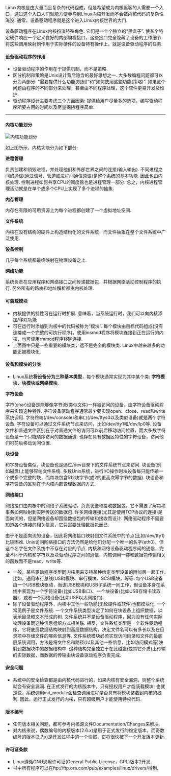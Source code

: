 Linux内核是由大量而且复杂的代码组成，但是希望成为内核黑客的人需要一个入口，通过这个入口人们就能方便参与到Linux内核开发而不会被内核代码的复杂性淹没. 通常，设备驱动程序就是这个进入Linux内核世界的大门. 

设备驱动程序在Linux内核扮演特殊角色. 它们是一个个独立的“黑盒子”. 使某个特定硬件响应一个定义良好的内部编程接口，这些接口完全隐藏了设备的工作细节. 将这些调用映射到作用于实际硬件的设备特有操作上，就是设备驱动程序的任务. 

#### 设备驱动程序的作用

- 设备驱动程序的作用在于提供机制，而不是策略. 
- 区分机制和策略是Unix设计背后隐含的最好思想之一. 大多数编程问题都可以分为两部分: “需要提供什么功能(机制)”和“如何使用这些功能(策略)”. 如果这个问题由程序的不同部分来处理，甚至由不同程序处理，这个软件更易开发及维护. 
- 驱动程序设计主要考虑三个方面因素: 提供给用户尽量多的选项，编写驱动程序所要占用的时间以及尽量保持程序简单. 
 
---

#### 内核功能划分

![内核功能划分](images/1.png)

如上图所示，内核功能分为如下部分: 

**进程管理**

负责创建和销毁进程，并处理他们和外部世界之间的连接(输入输出). 不同进程之间的通信(通过信号、管道或进程间通信原语)是整个系统的基本功能. 因此也由内核处理. 控制进程如何共享CPU的调度器也是进程管理一部分. 总之，内核进程管理活动就是在单个或多个CPU上实现了多个进程的抽象. 

**内存管理**

内存在有限的可用资源上为每个进程都创建了一个虚拟地址空间. 

**文件系统**

内核在没有结构的硬件上构造结构化的文件系统，而文件抽象在整个文件系统中广泛使用. 

**设备控制**

几乎每个系统都最终映射在物理设备之上. 

**网络功能**

系统负责在应用程序和网络接口之间传递数据包，并根据网络活动控制程序的执行. 另外所有的路由和地址解析都由内核处理. 

#### 可装载模块

- 内核提供的特性可在运行时扩展. 意味着，当系统运行时，我们可以向内核添加/移除功能
- 可在运行时添加到内核中的代码被称为“模块”. 每个模块由目标代码组成(没有连接成一个完整的可执行程序)，使用insmod程序将模块连接到正在运行的内核，也可使用rmmod程序移除连接. 
- 上面图中只是一些重要的模块类，远不是完全的模块类. Linux中越来越多的功能正被模块化. 

#### 设备和模块的分类

- Linux系统**将设备分为三种基本类型**，每个模块通常实现为其中某个类: **字符模块、块模块或网络模块**. 

**字符设备**

字符(char)设备是能够像字节流(类似文件)一样被访问的设备，由字符设备驱动程序来实现这种特性. 字符设备驱动程序通常最少要实现open、close、read和write系统调用. 字符终端(/dev/console)和串口(/dev/ttys0以及类似设备)就是两个字符设备. 字符设备可以通过文件系统节点来访问，比如/dev/tty1和/dev/lp0等. 设备文件和普通文件区别在于对普通文件的访问可以前后移动访问位置，而大多数字符设备是一个只能顺序访问的数据通道. 也存在具有数据区特性的字符设备，访问他们可前后移动访问位置. 

**块设备**

和字符设备类似，块设备也是通过/dev目录下的文件系统节点来访问. 块设备(例如磁盘)上能够容纳文件系统. 多数Unix系统，进行I/O操作时块设备每只能传输一个或多个完整的块，而每块包含512块字节(或2的更高次幂字节的数据). 块设备和字符设备的区别在于内核内部管理数据的方式. 

**网络接口**

网络接口由内核中的网络子系统驱动，负责发送和接收数据包，它不需要了解每项事务如何映射到实际传送的数据包. 许多网络连接(尤其是使用TCP协议的连接)是面向流的，但是网络设备却围绕数据包的传输和接收而设计. 网络驱动程序不需要知道各个连接的相关信息，它只需要处理数据包而已. 

由于不是面向流的设备，因此将网络接口映射到文件系统中的节点(比如/dev/tty1)比较困难. Unix访问网络接口的方法仍然是给他们分配一个唯一的名字(eth0)，但这个名字在文件系统中不存在对应的节点. 内核和网络设备驱动程序间的通信，完全不同于内核和字符以及块驱动程序之间的通信，内核调用一套和数据包传输相关的函数而不是read、write等. 

- 一般，某些驱动程序类型同内核用来支持某种给定类型设备的附加层一起工作. 比如，通用串行总线(USB)模块、串行模块、SCSI模块，等等. 每个USB设备由一个USB模块驱动，而该USB模块和USB子系统一同工作，但设备本身在系统中表现为一个字符设备(比如USB串口)、一个块设备(比如USB存储卡读取器)，或者一个网络设备(比如USB以太网接口). 
- 除了设备驱动程序外，内核中其他一些功能(无论硬件或软件)也都模块化. 一个常见例子是文件系统. 一个文件系统类型决定了如何在块设备上组织数据，以表示目录和文本形成的树. 文件系统并不是设备驱动程序，因为没有任何实际物理设备同这种信息组织方式相关联. 相反，文件系统类型是一个软件驱动程序，它将底层数据结构映射到高层数据结构，决定文件名可以有多长以及在目录项中存储文件的哪些信息等. 文件系统模块必须实现访问目录和文件的最底层系统调用，方法是将文件名和路径(以及其他一些信息，比如访问模式等)映射到数据块中的数据结构中. 这种结构完全独立于在此磁盘(或其它介质)上传输的实际数据，而数据的传输由块设备驱动程序负责完成. 


#### 安全问题

- 系统中的安全检查都是由内核代码进行的，如果内核有安全漏洞，则整个系统就会有安全漏洞. 在正式发行的内核版本中，只有授权用户才能装载模块; 也就是说，系统调用init_module会检查调用进程是否具有将模块装载到内核的权利. 因此，运行正式发行的内核，只有超级用户才能使用特权代码. 

#### 版本编号

- 任何版本相关问题，都可参考内核源文件Documentation/Changes来解决. 
- 对内核来说，偶数编号的内核版本(2.6.x)是用于正式发行的稳定版本，而奇数编号的版本(2.7.x)是开发过程中的一个快照，它将很快被下一个开发版本更新. 
 
#### 许可证条款

- Linux遵循GNU通用许可证(General Public License，GPL)版本2开发. 
- 书中所有程序可以在ftp://ftp.ora.com/pub/examples/linux/drivers/得到. 

